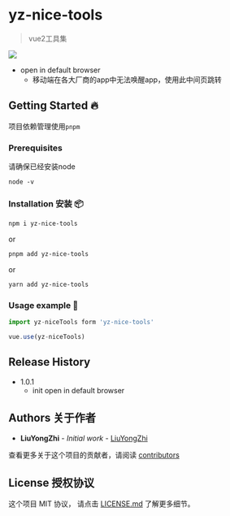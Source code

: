 # yz-nice-tools

> vue2工具集

[![](https://img.shields.io/badge/npm-v1.0.2-blue)](https://www.npmjs.com/package/yz-nice-tools)

- open in default browser
    - 移动端在各大厂商的app中无法唤醒app，使用此中间页跳转


## Getting Started 🔥

项目依赖管理使用`pnpm`

### Prerequisites 

请确保已经安装node

```
node -v
```

### Installation 安装 📦


```sh
npm i yz-nice-tools
```
or
```sh
pnpm add yz-nice-tools
```
or
```sh
yarn add yz-nice-tools
```


### Usage example 🔧
```js
import yz-niceTools form 'yz-nice-tools'

vue.use(yz-niceTools)
```

## Release History 

* 1.0.1
    * init open in default browser
## Authors 关于作者

* **LiuYongZhi** - *Initial work* - [LiuYongZhi](blog.liuyongzhi.cn)

查看更多关于这个项目的贡献者，请阅读 [contributors](#) 

## License 授权协议

这个项目 MIT 协议， 请点击 [LICENSE.md](LICENSE.md) 了解更多细节。
